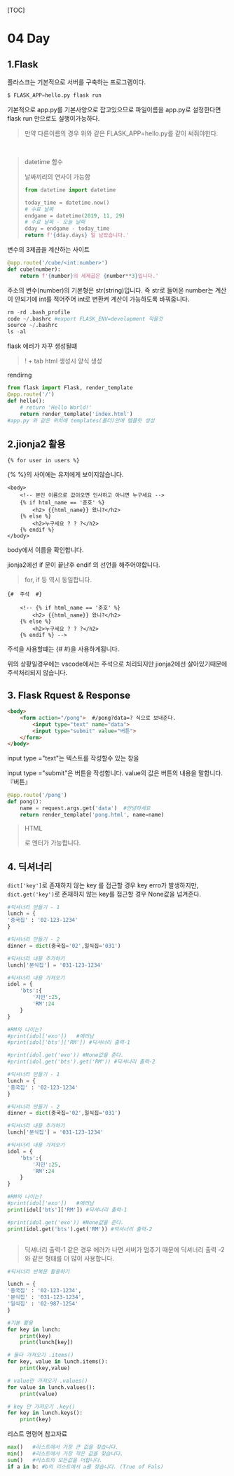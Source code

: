 [TOC]



# 04 Day

##  1.Flask

 플라스크는 기본적으로 서버를 구축하는 프로그램이다.

```python
$ FLASK_APP=hello.py flask run
```

기본적으로 app.py를 기본사양으로 잡고있으므로 파일이름을 app.py로 설정한다면 flask run 만으로도 실행이가능하다.

> 만약 다른이름의 경우 위와 같은 FLASK_APP=hello.py를 같이 써줘야한다.

​	



> datetime 함수
>
> 날짜끼리의 연사이 가능함
>
> ```python
> from datetime import datetime
> 
> today_time = datetime.now()
> # 수료 날짜
> endgame = datetime(2019, 11, 29)
> # 수료 날짜 - 오늘 날짜
> dday = endgame - today_time
> return f'{dday.days} 일 남았습니다.'
> ```



변수의 3제곱을 계산하는 사이트

```python
@app.route('/cube/<int:number>')
def cube(number):
    return f'{number}의 세제곱은 {number**3}입니다.'
```

주소의 변수(number)의 기본형은 str(string)입니다. 즉 str로 들어온 number는 계산이 안되기에 int를 적어주어 int로 변환켜 계산이 가능하도록 바꿔줍니다.



```python
rm -rd .bash_profile
code ~/.bashrc #export FLASK_ENV=development 적을것
source ~/.bashrc
ls -al
```

flask 에러가 자꾸 생성될떄

> ! + tab html 생성시 양식 생성



rendirng

```python
from flask import Flask, render_template
@app.route('/')
def hello():
    # return 'Hello World!'
    return render_template('index.html')
#app.py 와 같은 위치애 templates(폴더)안에 템플릿 생성
```



## 2.jionja2 활용

```jinja2
{% for user in users %}
```

{%   %}의 사이에는 유저에게 보이지않습니다.

```jinja2
<body>
    <!-- 본인 이름으로 값이오면 인사하고 아니면 누구세요 -->
    {% if html_name == '준호' %}
        <h2> {{html_name}} 왔니?</h2>
    {% else %}
        <h2>누구세요 ? ? ?</h2>
    {% endif %}
</body>
```

body에서 이름을 확인합니다.

jionja2에선 if 문이 끝난후 endif 의 선언을 해주어야합니다.

> for, if 등 역시 동일합니다.



```jinja2
{#  주석  #}

    <!-- {% if html_name == '준호' %}
        <h2> {{html_name}} 왔니?</h2>
    {% else %}
        <h2>누구세요 ? ? ?</h2>
    {% endif %} -->
```

주석을 사용할떄는 {# #}을 사용하게됩니다.

위의 상황일경우에는 vscode에서는 주석으로 처리되지만 jionja2에선 살아있기때문에 주석처리되지 않습니다.







## 3. Flask Rquest & Response

```html
<body>
    <form action="/pong">  #/pong?data=? 식으로 보내준다.
        <input type="text" name="data">
        <input type="submit" value="버튼">
    </form>
</body>
```

input type ="text"는 텍스트를 작성할수 있는 창을

input type ="submit"은 버튼을 작성합니다. value의 값은 버튼의 내용을 말합니다.  『버튼』



```python
@app.route('/pong')
def pong():
    name = request.args.get('data')  #안녕하세요
    return render_template('pong.html', name=name)


```



>HTML  <br>
>
>로 엔터가 가능합니다. 





##  4. 딕셔너리

`dict['key']`로 존재하지 않는 key 를 접근할 경우 key erro가 발생하지만, `dict.get('key')`로 존재하지 않는 key를 접근할 경우 None값을 넘겨준다.

```python
#딕셔너리 만들기 - 1
lunch = {
'중국집' : '02-123-1234'
}

#딕셔너리 만들기 - 2
dinner = dict(중국집='02',일식집='031')

#딕셔너리 내용 추가하기
lunch['분식집'] = '031-123-1234'

#딕셔너리 내용 가져오기
idol = {
    'bts':{
        '지민':25,
        'RM':24        
    }
}

#RM의 나이는?
#print(idol['exo'])   #에러남
#print(idol['bts']['RM']) #딕셔너리 출력-1

#print(idol.get('exo')) #None값을 준다.
#print(idol.get('bts').get('RM')) #딕셔너리 출력-2	
```



```python
#딕셔너리 만들기 - 1
lunch = {
'중국집' : '02-123-1234'
}

#딕셔너리 만들기 - 2
dinner = dict(중국집='02',일식집='031')

#딕셔너리 내용 추가하기
lunch['분식집'] = '031-123-1234'

#딕셔너리 내용 가져오기
idol = {
    'bts':{
        '지민':25,
        'RM':24        
    }
}

#RM의 나이는?
#print(idol['exo'])   #에러남
print(idol['bts']['RM']) #딕셔너리 출력-1

#print(idol.get('exo')) #None값을 준다.
print(idol.get('bts').get('RM')) #딕셔너리 출력-2



```

> 딕셔너리 출력-1 같은 경우 에러가 나면 서버가 멈추기 때문에 딕셔너리 출력 -2와 같은 형태를 더 많이 사용합니다.

```python
#딕셔너리 반복문 활용하기

lunch = {
'중국집' : '02-123-1234',
'분식집' : '031-123-1234',
'일식집' : '02-987-1254'
}

#기본 활용
for key in lunch:
    print(key)
    print(lunch[key])

# 둘다 가져오기 .items() 
for key, value in lunch.items():
    print(key,value)

# value만 가져오기 .values()
for value in lunch.values():
    print(value)

# key 만 가져오기 .key()
for key in lunch.keys():
    print(key)
```

리스트 명령어 참고자료

```python
max()   #리스트에서 가장 큰 값을 찾습니다.
min()   #리스트에서 가장 작은 값을 찾습니다.
sum()   #리스트의 모든값을 더합니다.
if a in b: #b의 리스트에서 a를 찾습니다. (True of Fals)
```

